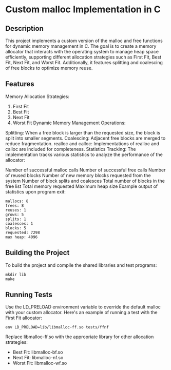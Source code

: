 # Custom malloc Implementation in C
## Description
This project implements a custom version of the malloc and free functions for dynamic memory management in C. The goal is to create a memory allocator that interacts with the operating system to manage heap space efficiently, supporting different allocation strategies such as First Fit, Best Fit, Next Fit, and Worst Fit. Additionally, it features splitting and coalescing of free blocks to optimize memory reuse.

## Features
Memory Allocation Strategies:

1. First Fit
2. Best Fit
3. Next Fit
4. Worst Fit
Dynamic Memory Management Operations:

Splitting: When a free block is larger than the requested size, the block is split into smaller segments.
Coalescing: Adjacent free blocks are merged to reduce fragmentation.
realloc and calloc: Implementations of realloc and calloc are included for completeness.
Statistics Tracking: The implementation tracks various statistics to analyze the performance of the allocator:

Number of successful malloc calls
Number of successful free calls
Number of reused blocks
Number of new memory blocks requested from the system
Number of block splits and coalesces
Total number of blocks in the free list
Total memory requested
Maximum heap size
Example output of statistics upon program exit:
```
mallocs: 8
frees: 8
reuses: 1
grows: 5
splits: 1
coalesces: 1
blocks: 5
requested: 7298
max heap: 4096
```

## Building the Project
To build the project and compile the shared libraries and test programs:
```
mkdir lib
make
```

## Running Tests
Use the LD_PRELOAD environment variable to override the default malloc with your custom allocator. Here's an example of running a test with the First Fit allocator:
```
env LD_PRELOAD=lib/libmalloc-ff.so tests/ffnf
```
Replace libmalloc-ff.so with the appropriate library for other allocation strategies:

* Best Fit: libmalloc-bf.so
* Next Fit: libmalloc-nf.so
* Worst Fit: libmalloc-wf.so

